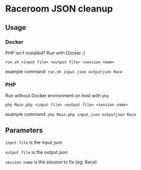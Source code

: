 # Raceroom JSON cleanup

## Usage

### Docker
PHP isn't installed? Run with Docker :)

`run.sh <input file> <output file> <session name>`

example command: `run.sh input.json outputjson Race`

### PHP
Run without Docker environment on host with `php`

`php Main.php <input file> <output file> <session name>`


example command: `php Main.php input.json outputjson Race`

## Parameters
`input file` is the input json

`output file` is the output json

`session name` is the session to fix (eg: Race)
